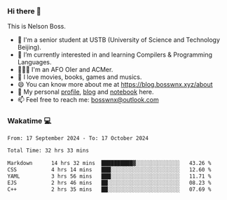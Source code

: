 ### Hi there 👋

<!--
**bosswnx/bosswnx** is a ✨ _special_ ✨ repository because its `README.md` (this file) appears on your GitHub profile.

Here are some ideas to get you started:

- 🔭 I’m currently working on ...
- 🌱 I’m currently learning ...
- 👯 I’m looking to collaborate on ...
- 🤔 I’m looking for help with ...
- 💬 Ask me about ...
- 📫 How to reach me: ...
- 😄 Pronouns: ...
- ⚡ Fun fact: ...
-->

This is Nelson Boss.

- 🏫 I'm a senior student at USTB (University of Science and Technology Beijing).
- 🌱 I’m currently interested in and learning Compilers & Programming Languages.
- 🧑🏻‍💻 I'm an AFO OIer and ACMer.
- 🥰 I love movies, books, games and musics.
- 😄 You can know more about me at https://blog.bosswnx.xyz/about
- 🔗 My personal [profile](https://bosswnx.xyz), [blog](https://blog.bosswnx.xyz) and [notebook](https://note.bosswnx.xyz) here.
- 📫 Feel free to reach me: bosswnx@outlook.com

### Wakatime 💻

<!--START_SECTION:waka-->

```txt
From: 17 September 2024 - To: 17 October 2024

Total Time: 32 hrs 33 mins

Markdown      14 hrs 32 mins  ██████████▓░░░░░░░░░░░░░░   43.26 %
CSS           4 hrs 14 mins   ███░░░░░░░░░░░░░░░░░░░░░░   12.60 %
YAML          3 hrs 56 mins   ███░░░░░░░░░░░░░░░░░░░░░░   11.71 %
EJS           2 hrs 46 mins   ██░░░░░░░░░░░░░░░░░░░░░░░   08.23 %
C++           2 hrs 35 mins   ██░░░░░░░░░░░░░░░░░░░░░░░   07.69 %
```

<!--END_SECTION:waka-->
